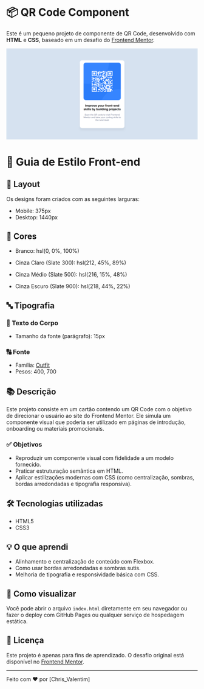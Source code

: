 # 📦 QR Code Component

Este é um pequeno projeto de componente de QR Code, desenvolvido com **HTML** e **CSS**, baseado em um desafio do [Frontend Mentor](https://www.frontendmentor.io/).

![Screenshot do Projeto](img/projetoFinalizado.png)

# 🎨 Guia de Estilo Front-end

## 📐 Layout

Os designs foram criados com as seguintes larguras:

- Mobile: 375px
- Desktop: 1440px

## 🎨 Cores

- Branco: hsl(0, 0%, 100%)

- Cinza Claro (Slate 300): hsl(212, 45%, 89%)
- Cinza Médio (Slate 500): hsl(216, 15%, 48%)
- Cinza Escuro (Slate 900): hsl(218, 44%, 22%)

## 🔤 Tipografia

### 📝 Texto do Corpo

- Tamanho da fonte (parágrafo): 15px

### 🔠 Fonte

- Família: [Outfit](https://fonts.google.com/specimen/Outfit)
- Pesos: 400, 700

## 📚 Descrição

Este projeto consiste em um cartão contendo um QR Code com o objetivo de direcionar o usuário ao site do Frontend Mentor. Ele simula um componente visual que poderia ser utilizado em páginas de introdução, onboarding ou materiais promocionais.

### ✅ Objetivos

- Reproduzir um componente visual com fidelidade a um modelo fornecido.
- Praticar estruturação semântica em HTML.
- Aplicar estilizações modernas com CSS (como centralização, sombras, bordas arredondadas e tipografia responsiva).

## 🛠 Tecnologias utilizadas

- HTML5
- CSS3

## 💡 O que aprendi

- Alinhamento e centralização de conteúdo com Flexbox.
- Como usar bordas arredondadas e sombras sutis.
- Melhoria de tipografia e responsividade básica com CSS.

## 🚀 Como visualizar

Você pode abrir o arquivo `index.html` diretamente em seu navegador ou fazer o deploy com GitHub Pages ou qualquer serviço de hospedagem estática.

## 📝 Licença

Este projeto é apenas para fins de aprendizado. O desafio original está disponível no [Frontend Mentor](https://www.frontendmentor.io/).

---

Feito com ❤️ por [Chris_Valentim]
